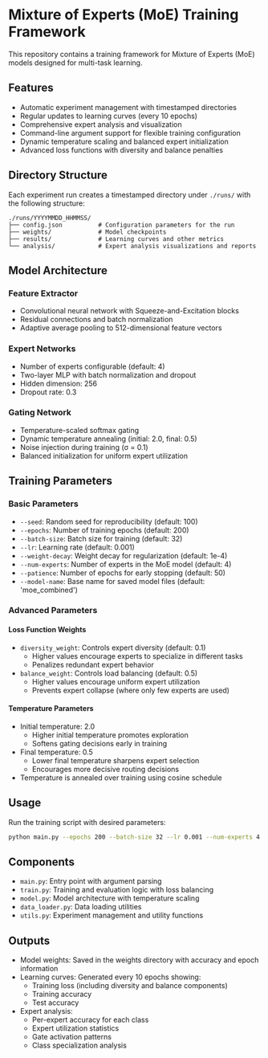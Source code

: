 # Mixture of Experts (MoE) Training Framework

This repository contains a training framework for Mixture of Experts (MoE) models designed for multi-task learning.

## Features

- Automatic experiment management with timestamped directories
- Regular updates to learning curves (every 10 epochs)
- Comprehensive expert analysis and visualization
- Command-line argument support for flexible training configuration
- Dynamic temperature scaling and balanced expert initialization
- Advanced loss functions with diversity and balance penalties

## Directory Structure

Each experiment run creates a timestamped directory under `./runs/` with the following structure:

```
./runs/YYYYMMDD_HHMMSS/
├── config.json          # Configuration parameters for the run
├── weights/             # Model checkpoints
├── results/             # Learning curves and other metrics
└── analysis/            # Expert analysis visualizations and reports
```

## Model Architecture

### Feature Extractor
- Convolutional neural network with Squeeze-and-Excitation blocks
- Residual connections and batch normalization
- Adaptive average pooling to 512-dimensional feature vectors

### Expert Networks
- Number of experts configurable (default: 4)
- Two-layer MLP with batch normalization and dropout
- Hidden dimension: 256
- Dropout rate: 0.3

### Gating Network
- Temperature-scaled softmax gating
- Dynamic temperature annealing (initial: 2.0, final: 0.5)
- Noise injection during training (σ = 0.1)
- Balanced initialization for uniform expert utilization

## Training Parameters

### Basic Parameters
- `--seed`: Random seed for reproducibility (default: 100)
- `--epochs`: Number of training epochs (default: 200)
- `--batch-size`: Batch size for training (default: 32)
- `--lr`: Learning rate (default: 0.001)
- `--weight-decay`: Weight decay for regularization (default: 1e-4)
- `--num-experts`: Number of experts in the MoE model (default: 4)
- `--patience`: Number of epochs for early stopping (default: 50)
- `--model-name`: Base name for saved model files (default: 'moe_combined')

### Advanced Parameters

#### Loss Function Weights
- `diversity_weight`: Controls expert diversity (default: 0.1)
  - Higher values encourage experts to specialize in different tasks
  - Penalizes redundant expert behavior
- `balance_weight`: Controls load balancing (default: 0.5)
  - Higher values encourage uniform expert utilization
  - Prevents expert collapse (where only few experts are used)

#### Temperature Parameters
- Initial temperature: 2.0
  - Higher initial temperature promotes exploration
  - Softens gating decisions early in training
- Final temperature: 0.5
  - Lower final temperature sharpens expert selection
  - Encourages more decisive routing decisions
- Temperature is annealed over training using cosine schedule

## Usage

Run the training script with desired parameters:

```bash
python main.py --epochs 200 --batch-size 32 --lr 0.001 --num-experts 4
```

## Components

- `main.py`: Entry point with argument parsing
- `train.py`: Training and evaluation logic with loss balancing
- `model.py`: Model architecture with temperature scaling
- `data_loader.py`: Data loading utilities
- `utils.py`: Experiment management and utility functions

## Outputs

- Model weights: Saved in the weights directory with accuracy and epoch information
- Learning curves: Generated every 10 epochs showing:
  - Training loss (including diversity and balance components)
  - Training accuracy
  - Test accuracy
- Expert analysis: 
  - Per-expert accuracy for each class
  - Expert utilization statistics
  - Gate activation patterns
  - Class specialization analysis
